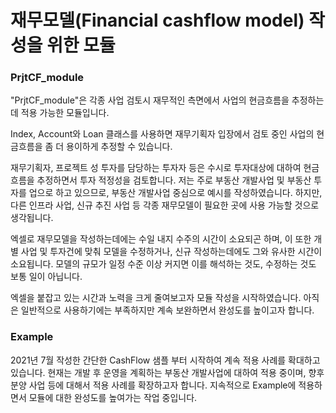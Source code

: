 # 재무모델(Financial cashflow model) 작성을 위한 모듈

### PrjtCF_module
"PrjtCF_module"은
각종 사업 검토시 재무적인 측면에서 사업의 현금흐름을 추정하는데 적용 가능한 모듈입니다.

Index, Account와 Loan 클래스를 사용하면 재무기획자 입장에서 검토 중인 사업의 현금흐름을 좀 더 용이하게 추정할 수 있습니다.

재무기획자, 프로젝트 성 투자를 담당하는 투자자 등은 수시로 투자대상에 대하여 현금흐름을 추정하면서 투자 적정성을 검토합니다.
저는 주로 부동산 개발사업 및 부동산 투자를 업으로 하고 있으므로, 부동산 개발사업 중심으로 예시를 작성하였습니다.
하지만, 다른 인프라 사업, 신규 추진 사업 등 각종 재무모델이 필요한 곳에 사용 가능할 것으로 생각됩니다.

엑셀로 재무모델을 작성하는데에는 수일 내지 수주의 시간이 소요되곤 하며,
이 또한 개별 사업 및 투자건에 맞춰 모델을 수정하거나, 신규 작성하는데에도 그와 유사한 시간이 소요됩니다.
모델의 규모가 일정 수준 이상 커지면 이를 해석하는 것도, 수정하는 것도 보통 일이 아닙니다.

엑셀을 붙잡고 있는 시간과 노력을 크게 줄여보고자 모듈 작성을 시작하였습니다.
아직은 일반적으로 사용하기에는 부족하지만 계속 보완하면서 완성도를 높이고자 합니다.

### Example
2021년 7월 작성한 간단한 CashFlow 샘플 부터 시작하여 계속 적용 사례를 확대하고 있습니다.
현재는 개발 후 운영을 계획하는 부동산 개발사업에 대하여 적용 중이며, 향후 분양 사업 등에 대해서 적용 사례를 확장하고자 합니다.
지속적으로 Example에 적용하면서 모듈에 대한 완성도를 높여가는 작업 중입니다.
